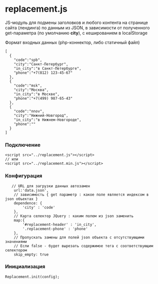 # replacement.js

JS-модуль для подмены заголовков и любого контента на странице сайта (лендинга) по данным из JSON,
 в зависимости от полученного get-параметра (по умолчанию **city**),
с кешированием в localStorage

Формат входных данных (php-коннектор, либо статичный файл)
```
[
  {
    "code":"spb",
    "city":"Санкт-Петербург",
    "in_city":"в Санкт-Петербурге",
    "phone":"+7(812) 123-45-67"
  },
  {
    "code":"msk",
    "city":"Москва",
    "in_city":"в Москве",
    "phone":"+7(499) 987-65-43"
  },
  {
    "code":"nnov",
    "city":"Нижний-Новгород",
    "in_city":"в Нижнем-Новгороде",
    "phone":""
  }
]
```

### Подключение
```
<script src="../replacement.js"></script>
// или
<script src="../replacement.min.js"></script>
```

### Конфигурация
```
   // URL для загрузки данных автозамен
    url:'data.json',
    // зависимость { get параметр : какое поле является индексом в json объектах }
    dependence: {
        'city' : 'code'
    },
    // Карта селектор JQuery : каким полем из json заменить
    map:{
        '#replacement-header' : 'in_city',
        '.replacement-phone' : 'phone'
    },
    // Пропускать замены для полей json объекта с отсутствующими значениями
    // Если false - будет вырезать содержимое тега с соответствующим селектором
    skip_empty: true
```

### Инициализация
```
Replacement.init(config);
```
